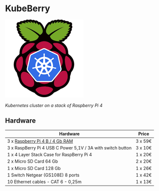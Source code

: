 # KubeBerry

![Kubeberry Logo](/logos/kubeberry_logo_256x256.png)

*Kubernetes cluster on a stack of Raspberry Pi 4*

## Hardware

| **Hardware**                                                                                                   | **Price**   |
|----------------------------------------------------------------------------------------------------------------|-------------|
| 3 x [Raspberry Pi 4 B / 4 Gb RAM](https://www.raspberrypi.org/products/raspberry-pi-4-model-b/specifications/) | 3 x 59€     |
| 3 x RaspBerry Pi 4 USB C Power 5,1V / 3A with switch button                                                    | 3 x 10€     |
| 1 x 4 Layer Stack Case for RaspBerry Pi 4                                                                      | 1 x 20€     |
| 2 x Micro SD Card 64 Gb                                                                                        | 2 x 20€     |
| 1 x Micro SD Card 128 Gb                                                                                       | 1 x 26€     |
| 1 Switch Netgear (GS108E) 8 ports                                                                              | 1 x 42€     |
| 10 Ethernet cables - CAT 6 - 0,25m                                                                             | 1 x 13€     |
